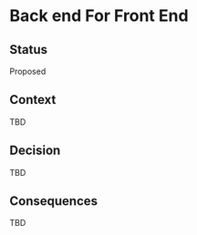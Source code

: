 # Back end For Front End

## Status

Proposed

## Context

TBD

## Decision

TBD

## Consequences

TBD